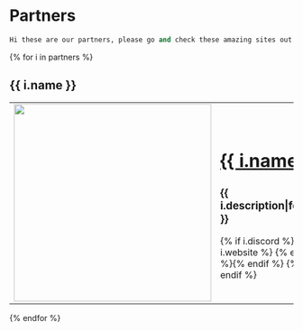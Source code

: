 <link href='https://unpkg.com/boxicons@2.0.9/css/boxicons.min.css' rel='stylesheet'>

# Partners

```python
Hi these are our partners, please go and check these amazing sites out!
```

{% for i in partners %}
## __{{ i.name }}__
<table {% if i.shadow %}style="box-shadow: 5px 5px 5px 5px {{i.shadow}};"{% endif %}>
  <tr>
    <td><img src="{{ i.logo or i.profile_logo }}" loading="lazy" width="350px" {% if not i.no_round %}style="border-radius: 50%;"{% endif %}></td>
    <td>
    <a title="{{ i.name }}" href="{{ i.website }}" target="_blank"><h1><strong>{{ i.name }}</strong></h1></a>
    <h3>{{ i.description|format_description }}</h3>
    {% if i.discord %}
    <a title="{{ i.name|capitalize }} Discord" href="{{ i.discord }}" target="_blank"><i class='bx bxl-discord' style="font-size: 40px; color: #5865F2;"></i></a>
    {% endif %}
    {% if i.website %}
    <a title="{{ i.name|capitalize }} Website" href="{{ i.website }}" target="_blank"><i class='bx bx-globe' style="font-size: 40px;"></i></a>
    {% endif %}
    {% if i.invite %}<a title="{{ i.name }} Invite Link" href="{{ i.invite }}" target="_blank"><i class='bx bx-link' style="font-size: 40px;"></i></a>{% endif %}
    {% if i.twitter %}<a title="{{ i.name }} Twitter Account" href="{{ i.twitter }}" target="_blank"><i class='bx bxl-twitter' style="font-size: 40px; color: #00acee;"></i></a>{% endif %}
    </td>
  </tr>
</table>
{% endfor %}



<script src="https://unpkg.com/boxicons@2.0.9/dist/boxicons.js"></script>

